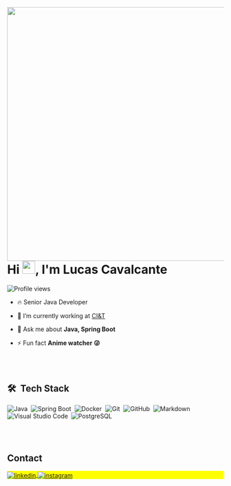 <img align="right" height="590em" src="https://raw.githubusercontent.com/gist/lcdaponte/0a0bd5d4635bdd58e3163222edb658c4/raw/ad25738c8c4573aae38e691fd7850582389ec8e0/githubcard.svg"/>
<h1 align="left">Hi <img src="https://raw.githubusercontent.com/kaueMarques/kaueMarques/master/hi.gif" height="30px">, I'm Lucas Cavalcante</h1>
<p align="left"> <img src="https://komarev.com/ghpvc/?username=lcdaponte&color=yellow" alt="Profile views" /> </p>

- 🔥 Senior Java Developer

- 🔭 I’m currently working at [CI&T](https://github.com/ciandt)

- 💬 Ask me about **Java, Spring Boot**

- ⚡ Fun fact **Anime watcher 😜**

<br><br>

## 🛠 &nbsp;Tech Stack

![Java](https://img.shields.io/badge/-Java-05122A?style=flat&logo=java&logoColor=red)&nbsp;
![Spring Boot](https://img.shields.io/badge/-Spring&nbsp;Boot-05122A?style=flat&logo=springboot)&nbsp;
![Docker](https://img.shields.io/badge/-Docker-05122A?style=flat&logo=docker)&nbsp;
![Git](https://img.shields.io/badge/-Git-05122A?style=flat&logo=git)&nbsp;
![GitHub](https://img.shields.io/badge/-GitHub-05122A?style=flat&logo=github)&nbsp;
![Markdown](https://img.shields.io/badge/-Markdown-05122A?style=flat&logo=markdown)&nbsp;
![Visual Studio Code](https://img.shields.io/badge/-Visual%20Studio%20Code-05122A?style=flat&logo=visual-studio-code&logoColor=007ACC)&nbsp;
![PostgreSQL](https://img.shields.io/badge/-PostgreSQL-05122A?style=flat&logo=postgresql)&nbsp;

<br><br>
<!--
## ⚙️ &nbsp;GitHub Analytics

<p align="left">
<img width="530em" src="https://github-readme-stats.vercel.app/api?username=lcdaponte&show_icons=true&theme=vision-friendly-dark" alt="lcdaponte's stats"/>
<img width="530em" src="https://github-readme-stats.vercel.app/api/top-langs/?username=lcdaponte&layout=compact&theme=vision-friendly-dark" alt="lcdaponte's most languages"/>
</p>

<br><br>
-->
## Contact

<p align="left" style="background:yellow">
<a href="https://linkedin.com/in/lcdaponte" target="_blank">
  <img align="center" src="https://img.shields.io/badge/-lcdaponte-05122A?style=flat&logo=linkedin" alt="linkedin"/>
</a>
<a href="https://instagram.com/lucas_ponte" target="_blank">
 <img align="center" src="https://img.shields.io/badge/-lucas_-05122A?style=flat&logo=instagram" alt="instagram"/>
</a>
</p>
